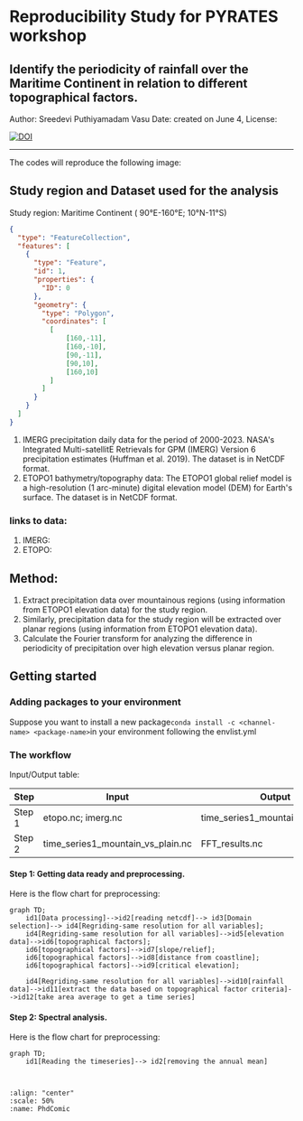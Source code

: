 # Reproducibility Study for PYRATES workshop

## Identify the periodicity of rainfall over the Maritime Continent in relation to different topographical factors.

 Author: Sreedevi Puthiyamadam Vasu
 Date: created on June 4, 
 License:
 
[![DOI](https://zenodo.org/badge/810518047.svg)](https://zenodo.org/doi/10.5281/zenodo.11508508)
______________________________________________________________

The codes will reproduce the following image:


## Study region and Dataset used for the analysis
Study region: Maritime Continent ( 90°E-160°E; 10°N-11°S)
```geojson
{
  "type": "FeatureCollection",
  "features": [
    {
      "type": "Feature",
      "id": 1,
      "properties": {
        "ID": 0
      },
      "geometry": {
        "type": "Polygon",
        "coordinates": [
          [
              [160,-11],
              [160,-10],
              [90,-11],
              [90,10],
              [160,10]
          ]
        ]
      }
    }
  ]
}
```

1. IMERG precipitation daily data for the period of 2000-2023.
   NASA's Integrated Multi-satellitE Retrievals for GPM (IMERG) Version 6 precipitation estimates (Huffman et al. 2019). The dataset is in NetCDF format.
2. ETOPO1 bathymetry/topography data:
   The ETOPO1 global relief model is a high-resolution (1 arc-minute) digital elevation model (DEM) for Earth's surface. The dataset is in NetCDF format.

### links to data:
1. IMERG:
2. ETOPO:

## Method: 
1. Extract precipitation data over mountainous regions (using information from ETOPO1 elevation data) for the study region.
2. Similarly, precipitation data for the study region will be extracted over planar regions (using information from ETOPO1 elevation data).
3. Calculate the Fourier transform for analyzing the difference in periodicity of precipitation over high elevation versus planar region.



## Getting started

### Adding packages to your environment

Suppose you want to install a new package`conda install -c <channel-name> <package-name>`in your environment following the envlist.yml

### The workflow

Input/Output table:

| Step | Input | Output | Code |
| --- | --- | --- | --- |
| Step 1 | etopo.nc; imerg.nc| time_series1_mountain_vs_plain.nc| L1_prepocessing_data.ipynb | 
| Step 2 | time_series1_mountain_vs_plain.nc| FFT_results.nc| L2_spectral_analysis_visualization.ipynb | 


#### Step 1: Getting data ready and preprocessing.
Here is the flow chart for preprocessing:

```mermaid
graph TD;
    id1[Data processing]-->id2[reading netcdf]--> id3[Domain selection]--> id4[Regriding-same resolution for all variables]; 
    id4[Regriding-same resolution for all variables]-->id5[elevation data]-->id6[topographical factors];
    id6[topographical factors]-->id7[slope/relief];
    id6[topographical factors]-->id8[distance from coastline];
    id6[topographical factors]-->id9[critical elevation];  
    
    id4[Regriding-same resolution for all variables]-->id10[rainfall data]-->id11[extract the data based on topographical factor criteria]-->id12[take area average to get a time series]
```


#### Step 2: Spectral analysis.
Here is the flow chart for preprocessing:

```mermaid
graph TD;
    id1[Reading the timeseries]--> id2[removing the annual mean]
```

```


````

```{image} /assets/images/phdComic.jpg
:align: "center"
:scale: 50%
:name: PhdComic
```




